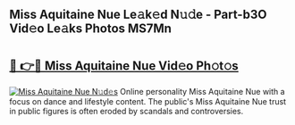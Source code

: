 ## Miss Aquitaine Nue Le𝚊k𝚎d N𝚞𝚍e - Part-b3O Vid𝚎o Le𝚊ks Photos MS7Mn

# <h2><a href="http://fb3aiy.evod.top/?m=Miss+Aquitaine+Nue">🔗 👉🔴 Miss Aquitaine Nue Vid𝚎o Ph𝚘t𝚘s</a></h2>

[![Miss Aquitaine Nue N𝚞d𝚎s](https://i.imgur.com/8V9OHl7.gif)](http://fb3aiy.evod.top/?m=Miss+Aquitaine+Nue)
Online personality Miss Aquitaine Nue with a focus on dance and lifestyle content. The public's Miss Aquitaine Nue trust in public figures is often eroded by scandals and controversies. 
